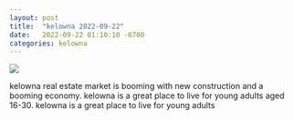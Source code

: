 ```yaml
---
layout: post
title:  "kelowna 2022-09-22"
date:   2022-09-22 01:10:10 -0700
categories: kelowna
---
```

<img src="{{site.baseurl}}/assets/img/kelowna_2022_09_22.png">
<div><p>kelowna real estate market is booming with new construction and a booming economy. kelowna is a great place to live for young adults aged 16-30. kelowna is a great place to live for young adults</p></div>